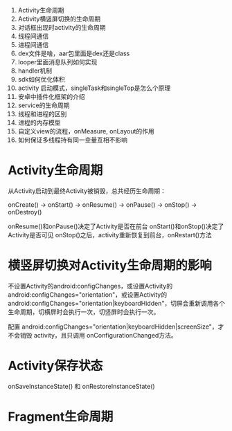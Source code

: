 1.	Activity生命周期
2.	Activity横竖屏切换的生命周期
3.	对话框出现时activity的生命周期
4.	线程间通信
5.	进程间通信
6.	dex文件是啥，aar包里面是dex还是class
7.	looper里面消息队列如何实现
8.	handler机制
9.	sdk如何优化体积
10.	activity 启动模式，singleTask和singleTop是怎么个原理
11.	安卓中插件化框架的介绍
12.	service的生命周期
13.	线程和进程的区别
14.	进程的内存模型
15.	自定义view的流程，onMeasure, onLayout的作用
16.	如何保证多线程持有同一变量互相不影响


# Activity生命周期

从Activity启动到最终Activity被销毁，总共经历生命周期：

onCreate() -> onStart() -> onResume() -> onPause() -> onStop() -> onDestroy()

onResume()和onPause()决定了Activity是否在前台
onStart()和onStop()决定了Activity是否可见
onStop()之后，activity重新恢复到前台，onRestart()方法

# 横竖屏切换对Activity生命周期的影响

不设置Activity的android:configChanges，或设置Activity的android:configChanges="orientation"，或设置Activity的android:configChanges="orientation|keyboardHidden"，切屏会重新调用各个生命周期，切横屏时会执行一次，切竖屏时会执行一次。

配置 android:configChanges="orientation|keyboardHidden|screenSize"，才不会销毁 activity，且只调用 onConfigurationChanged方法。

# Activity保存状态

onSaveInstanceState() 和 onRestoreInstanceState()

# Fragment生命周期

